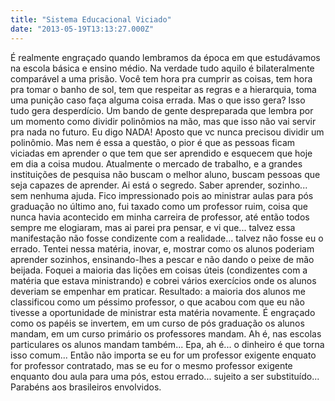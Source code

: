 ```yaml
---
title: "Sistema Educacional Viciado"
date: "2013-05-19T13:13:27.000Z"
---
```


É realmente engraçado quando lembramos da época em que estudávamos na escola básica e ensino médio. Na verdade tudo aquilo é bilateralmente comparável a uma prisão. Você tem hora pra cumprir as coisas, tem hora pra tomar o banho de sol, tem que respeitar as regras e a hierarquia, toma uma punição caso faça alguma coisa errada. Mas o que isso gera? Isso tudo gera desperdício. Um bando de gente despreparada que lembra por um momento como dividir polinômios na mão, mas que isso não vai servir pra nada no futuro. Eu digo NADA! Aposto que vc nunca precisou dividir um polinômio. Mas nem é essa a questão, o pior é que as pessoas ficam viciadas em aprender o que tem que ser aprendido e esquecem que hoje em dia a coisa mudou. Atualmente o mercado de trabalho, e a grandes instituições de pesquisa não buscam o melhor aluno, buscam pessoas que seja capazes de aprender. Ai está o segredo. Saber aprender, sozinho... sem nenhuma ajuda. Fico impressionado pois ao ministrar aulas para pós graduação no último ano, fui taxado como um professor ruim, coisa que nunca havia acontecido em minha carreira de professor, até então todos sempre me elogiaram, mas ai parei pra pensar, e vi que... talvez essa manifestação não fosse condizente com a realidade... talvez não fosse eu o errado. Tentei nessa matéria, inovar, e, mostrar como os alunos poderiam aprender sozinhos, ensinando-lhes a pescar e não dando o peixe de mão beijada. Foquei a maioria das lições em coisas úteis (condizentes com a matéria que estava ministrando) e cobrei vários exercícios onde os alunos deveriam se empenhar em praticar. Resultado: a maioria dos alunos me classificou como um péssimo professor, o que acabou com que eu não tivesse a oportunidade de ministrar esta matéria novamente. É engraçado como os papéis se invertem, em um curso de pós graduação os alunos mandam, em um curso primário os professores mandam. Ah é, nas escolas particulares os alunos mandam também... Epa, ah é... o dinheiro é que torna isso comum... Então não importa se eu for um professor exigente enquato for professor contratado, mas se eu for o mesmo professor exigente enquanto dou aula para uma pós, estou errado... sujeito a ser substituído... Parabéns aos brasileiros envolvidos.